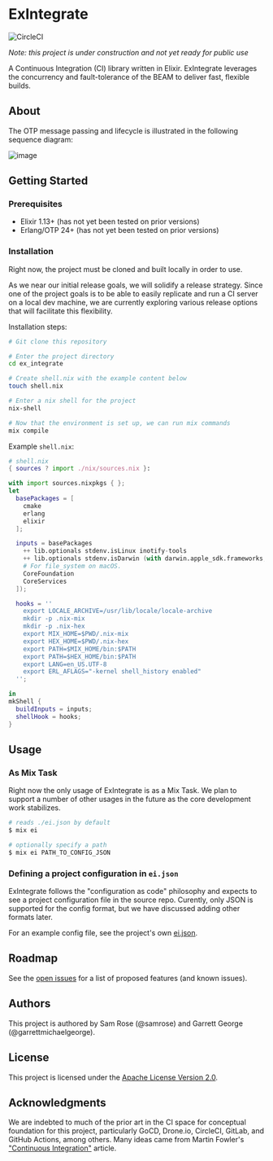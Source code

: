 # ExIntegrate

![CircleCI](https://img.shields.io/circleci/build/github/samrose/ex_integrate)

*Note: this project is under construction and not yet ready for public use*

A Continuous Integration (CI) library written in Elixir. ExIntegrate leverages
the concurrency and fault-tolerance of the BEAM to deliver fast, flexible
builds.


## About

The OTP message passing and lifecycle is illustrated in the following sequence
diagram:

![image](https://user-images.githubusercontent.com/115821/149588633-94a8c673-bfa9-4935-9e19-8555d73e3fb8.png)


## Getting Started

### Prerequisites

* Elixir 1.13+ (has not yet been tested on prior versions)
* Erlang/OTP 24+ (has not yet been tested on prior versions)

### Installation

Right now, the project must be cloned and built locally in order to use.

As we near our initial release goals, we will solidify a release strategy. Since
one of the project goals is to be able to easily replicate and run a CI server
on a local dev machine, we are currently exploring various release options that
will facilitate this flexibility.

Installation steps:
```sh
# Git clone this repository

# Enter the project directory
cd ex_integrate

# Create shell.nix with the example content below
touch shell.nix

# Enter a nix shell for the project
nix-shell

# Now that the environment is set up, we can run mix commands
mix compile
```

Example `shell.nix`:

```nix
# shell.nix
{ sources ? import ./nix/sources.nix }:

with import sources.nixpkgs { };
let
  basePackages = [
    cmake
    erlang
    elixir
  ];

  inputs = basePackages
    ++ lib.optionals stdenv.isLinux inotify-tools
    ++ lib.optionals stdenv.isDarwin (with darwin.apple_sdk.frameworks; [
    # For file_system on macOS.
    CoreFoundation
    CoreServices
  ]);

  hooks = ''
    export LOCALE_ARCHIVE=/usr/lib/locale/locale-archive
    mkdir -p .nix-mix
    mkdir -p .nix-hex
    export MIX_HOME=$PWD/.nix-mix
    export HEX_HOME=$PWD/.nix-hex
    export PATH=$MIX_HOME/bin:$PATH
    export PATH=$HEX_HOME/bin:$PATH
    export LANG=en_US.UTF-8
    export ERL_AFLAGS="-kernel shell_history enabled"
  '';

in
mkShell {
  buildInputs = inputs;
  shellHook = hooks;
}
```

## Usage

### As Mix Task

Right now the only usage of ExIntegrate is as a Mix Task. We plan to support a
number of other usages in the future as the core development work stabilizes. 

```sh
# reads ./ei.json by default
$ mix ei

# optionally specify a path
$ mix ei PATH_TO_CONFIG_JSON
```

### Defining a project configuration in `ei.json`

ExIntegrate follows the "configuration as code" philosophy and expects to see a
project configuration file in the source repo. Curently, only JSON is supported
for the config format, but we have discussed adding other formats later. 

For an example config file, see the project's own
[ei.json](https://github.com/samrose/ex_integrate/blob/master/ei.json).


## Roadmap

See the [open issues](https://github.com/samrose/ex_integrate/issues)
for a list of proposed features (and known issues).


## Authors

This project is authored by Sam Rose (@samrose) and Garrett George (@garrettmichaelgeorge).


## License

This project is licensed under the [Apache License Version
2.0](https://github.com/samrose/ex_integrate/blob/master/LICENSE).


## Acknowledgments

We are indebted to much of the prior art in the CI space for conceptual
foundation for this project, particularly GoCD, Drone.io, CircleCI, GitLab, and
GitHub Actions, among others. Many ideas came from Martin Fowler's ["Continuous
Integration"](https://martinfowler.com/articles/continuousIntegration.html)
article.
